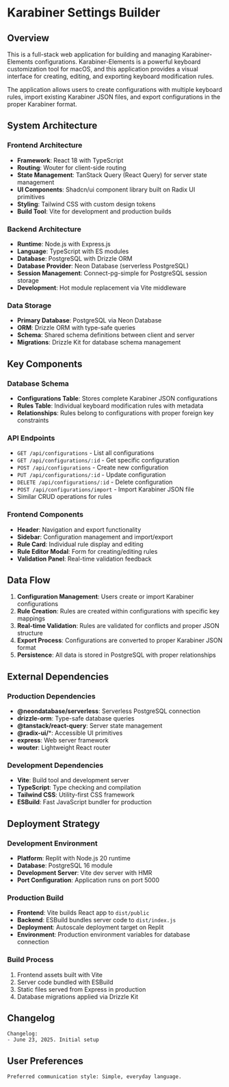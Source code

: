 # Karabiner Settings Builder

## Overview

This is a full-stack web application for building and managing Karabiner-Elements configurations. Karabiner-Elements is a powerful keyboard customization tool for macOS, and this application provides a visual interface for creating, editing, and exporting keyboard modification rules.

The application allows users to create configurations with multiple keyboard rules, import existing Karabiner JSON files, and export configurations in the proper Karabiner format.

## System Architecture

### Frontend Architecture
- **Framework**: React 18 with TypeScript
- **Routing**: Wouter for client-side routing
- **State Management**: TanStack Query (React Query) for server state management
- **UI Components**: Shadcn/ui component library built on Radix UI primitives
- **Styling**: Tailwind CSS with custom design tokens
- **Build Tool**: Vite for development and production builds

### Backend Architecture
- **Runtime**: Node.js with Express.js
- **Language**: TypeScript with ES modules
- **Database**: PostgreSQL with Drizzle ORM
- **Database Provider**: Neon Database (serverless PostgreSQL)
- **Session Management**: Connect-pg-simple for PostgreSQL session storage
- **Development**: Hot module replacement via Vite middleware

### Data Storage
- **Primary Database**: PostgreSQL via Neon Database
- **ORM**: Drizzle ORM with type-safe queries
- **Schema**: Shared schema definitions between client and server
- **Migrations**: Drizzle Kit for database schema management

## Key Components

### Database Schema
- **Configurations Table**: Stores complete Karabiner JSON configurations
- **Rules Table**: Individual keyboard modification rules with metadata
- **Relationships**: Rules belong to configurations with proper foreign key constraints

### API Endpoints
- `GET /api/configurations` - List all configurations
- `GET /api/configurations/:id` - Get specific configuration
- `POST /api/configurations` - Create new configuration
- `PUT /api/configurations/:id` - Update configuration
- `DELETE /api/configurations/:id` - Delete configuration
- `POST /api/configurations/import` - Import Karabiner JSON file
- Similar CRUD operations for rules

### Frontend Components
- **Header**: Navigation and export functionality
- **Sidebar**: Configuration management and import/export
- **Rule Card**: Individual rule display and editing
- **Rule Editor Modal**: Form for creating/editing rules
- **Validation Panel**: Real-time validation feedback

## Data Flow

1. **Configuration Management**: Users create or import Karabiner configurations
2. **Rule Creation**: Rules are created within configurations with specific key mappings
3. **Real-time Validation**: Rules are validated for conflicts and proper JSON structure
4. **Export Process**: Configurations are converted to proper Karabiner JSON format
5. **Persistence**: All data is stored in PostgreSQL with proper relationships

## External Dependencies

### Production Dependencies
- **@neondatabase/serverless**: Serverless PostgreSQL connection
- **drizzle-orm**: Type-safe database queries
- **@tanstack/react-query**: Server state management
- **@radix-ui/***: Accessible UI primitives
- **express**: Web server framework
- **wouter**: Lightweight React router

### Development Dependencies
- **Vite**: Build tool and development server
- **TypeScript**: Type checking and compilation
- **Tailwind CSS**: Utility-first CSS framework
- **ESBuild**: Fast JavaScript bundler for production

## Deployment Strategy

### Development Environment
- **Platform**: Replit with Node.js 20 runtime
- **Database**: PostgreSQL 16 module
- **Development Server**: Vite dev server with HMR
- **Port Configuration**: Application runs on port 5000

### Production Build
- **Frontend**: Vite builds React app to `dist/public`
- **Backend**: ESBuild bundles server code to `dist/index.js`
- **Deployment**: Autoscale deployment target on Replit
- **Environment**: Production environment variables for database connection

### Build Process
1. Frontend assets built with Vite
2. Server code bundled with ESBuild
3. Static files served from Express in production
4. Database migrations applied via Drizzle Kit

## Changelog

```
Changelog:
- June 23, 2025. Initial setup
```

## User Preferences

```
Preferred communication style: Simple, everyday language.
```